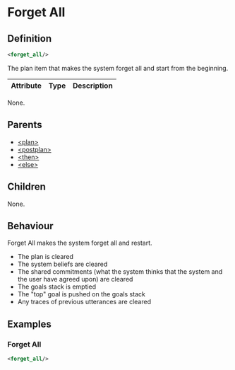 # Forget All
## Definition
```xml
<forget_all/>
```

The plan item that makes the system forget all and start from the beginning.

Attribute | Type | Description |
--- | --- | --- |
None.

## Parents

- [<plan\>](/dialog-domain-description-definition/domain/children/plan)
- [<postplan\>](/dialog-domain-description-definition/domain/children/postplan)
- [<then\>](/dialog-domain-description-definition/domain/children/if)
- [<else\>](/dialog-domain-description-definition/domain/children/if)



## Children
None.


## Behaviour
Forget All makes the system forget all and restart.

- The plan is cleared
- The system beliefs are cleared
- The shared commitments (what the system thinks that the system and the user have agreed upon) are cleared
- The goals stack is emptied
- The "top" goal is pushed on the goals stack
- Any traces of previous utterances are cleared


## Examples
### Forget All

```xml
<forget_all/>
```
